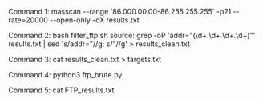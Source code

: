 
Command 1:  masscan --range '86.000.00.00-86.255.255.255' -p21 --rate=20000 --open-only -oX results.txt 

Command 2:  bash filter_ftp.sh  source:   grep -oP 'addr="(\d+\.\d+\.\d+\.\d+)"' results.txt | sed 's/addr="//g; s/"//g' > results_clean.txt

Command 3: cat  results_clean.txt > targets.txt

Command 4: python3 ftp_brute.py

Command 5: cat FTP_results.txt
